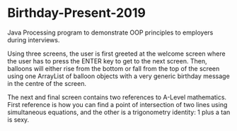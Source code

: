 # Birthday-Present-2019
Java Processing program to demonstrate OOP principles to employers during interviews.

Using three screens, the user is first greeted at the welcome screen where the user has to press the ENTER key to get to the next screen. Then, balloons will either rise from the bottom or fall from the top of the screen using one ArrayList of balloon objects with a very generic birthday message in the centre of the screen.

The next and final screen contains two references to A-Level mathematics. First reference is how you can find a point of intersection of two lines using simultaneous equations, and the other is a trigonometry identity: 1 plus a tan is sexy.
